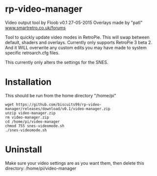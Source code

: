 

# rp-video-manager

Video output tool by Floob
v0.1 27-05-2015
Overlays made by "patl"
www.smartretro.co.uk/forums

Tool to quickly update video modes in RetroPie. This will swap between default, shaders and overlays.
Currently only supports RetroPie 3 beta 2. And it WILL overwrite any custom edits you may have made to system specific retroarch.cfg files.

This currently only alters the settings for the SNES.

Installation
============

This should be run from the home directory "/home/pi"

```
wget https://github.com/biscuits99/rp-video-manager/releases/download/v0.1/video-manager.zip
unzip video-manager.zip
rm video-manager.zip
cd /home/pi/video-manager
chmod 755 snes-videomode.sh
./snes-videomode.sh
```

Uninstall
==========
Make sure your video settings are as you want them, then delete this directory:
/home/pi/video-manager
